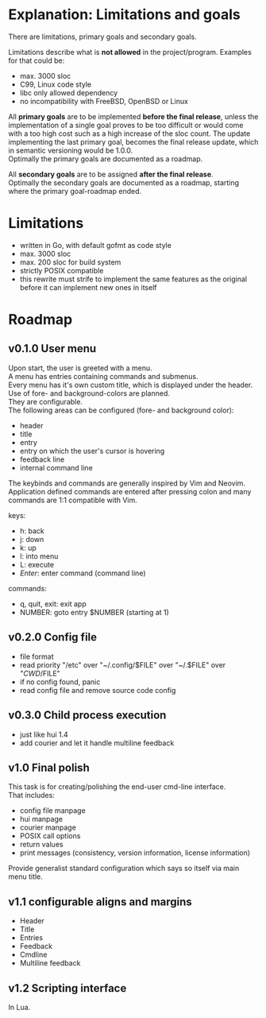 # Explanation: Limitations and goals 

There are limitations, primary goals and secondary goals.  

Limitations describe what is __not allowed__ in the project/program.
Examples for that could be:  

- max. 3000 sloc
- C99, Linux code style
- libc only allowed dependency
- no incompatibility with FreeBSD, OpenBSD or Linux 

All __primary goals__ are to be implemented __before the final release__, unless
the implementation of a single goal proves to be too difficult or would come
with a too high cost such as a high increase of the sloc count.
The update implementing the last primary goal, becomes the final release update,
which in semantic versioning would be 1.0.0.  
Optimally the primary goals are documented as a roadmap.  

All __secondary goals__ are to be assigned __after the final release__.  
Optimally the secondary goals are documented as a roadmap,
starting where the primary goal-roadmap ended.  

# Limitations

- written in Go, with default gofmt as code style
- max. 3000 sloc
- max. 200 sloc for build system
- strictly POSIX compatible
- this rewrite must strife to implement the same features as the original before
  it can implement new ones in itself

# Roadmap

## v0.1.0 User menu

Upon start, the user is greeted with a menu.  
A menu has entries containing commands and submenus.  
Every menu has it's own custom title, which is displayed under the header.  
Use of fore- and background-colors are planned.  
They are configurable.  
The following areas can be configured (fore- and background color):  

- header
- title
- entry
- entry on which the user's cursor is hovering
- feedback line
- internal command line

The keybinds and commands are generally inspired by Vim and Neovim.  
Application defined commands are entered after pressing colon and many commands
are 1:1 compatible with Vim.  

keys:

- h: back
- j: down
- k: up
- l: into menu
- L: execute
- _Enter_: enter command (command line)

commands:

- q, quit, exit: exit app
- NUMBER: goto entry $NUMBER (starting at 1)

## v0.2.0 Config file

- file format
- read priority "/etc" over "~/.config/$FILE" over "~/.$FILE" over "$CWD/$FILE"
- if no config found, panic
- read config file and remove source code config

## v0.3.0 Child process execution

- just like hui 1.4
- add courier and let it handle multiline feedback

## v1.0 Final polish

This task is for creating/polishing the end-user cmd-line interface.  
That includes:  

- config file manpage
- hui manpage
- courier manpage
- POSIX call options
- return values
- print messages (consistency, version information, license information)

Provide generalist standard configuration which says so itself via main menu
title.

## v1.1 configurable aligns and margins

- Header
- Title
- Entries
- Feedback
- Cmdline
- Multiline feedback

## v1.2 Scripting interface

In Lua.  
